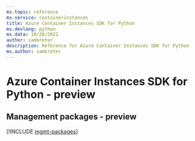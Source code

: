 ```yaml
---
ms.topic: reference
ms.service: containerinstances
title: Azure Container Instances SDK for Python
ms.devlang: python
ms.data: 10/28/2022
author: samkreter
description: Reference for Azure Container Instances SDK for Python
ms.author: samkreter
---
```

# Azure Container Instances SDK for Python - preview

## Management packages - preview
[!INCLUDE [mgmt-packages](container-instances-mgmt-index.md)]